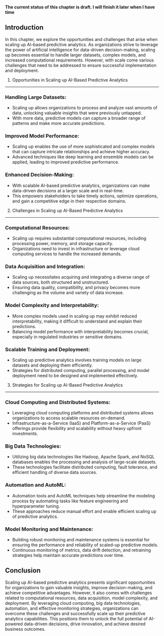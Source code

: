 **The current status of this chapter is draft. I will finish it later when I have time**

Introduction
------------

In this chapter, we explore the opportunities and challenges that arise when scaling up AI-based predictive analytics. As organizations strive to leverage the power of artificial intelligence for data-driven decision-making, scaling up becomes essential to handle larger datasets, complex models, and increased computational requirements. However, with scale come various challenges that need to be addressed to ensure successful implementation and deployment.

1. Opportunities in Scaling up AI-Based Predictive Analytics
------------------------------------------------------------

### Handling Large Datasets:

* Scaling up allows organizations to process and analyze vast amounts of data, unlocking valuable insights that were previously untapped.
* With more data, predictive models can capture a broader range of patterns and make more accurate predictions.

### Improved Model Performance:

* Scaling up enables the use of more sophisticated and complex models that can capture intricate relationships and achieve higher accuracy.
* Advanced techniques like deep learning and ensemble models can be applied, leading to improved predictive performance.

### Enhanced Decision-Making:

* With scalable AI-based predictive analytics, organizations can make data-driven decisions at a larger scale and in real-time.
* This empowers stakeholders to take timely actions, optimize operations, and gain a competitive edge in their respective domains.

2. Challenges in Scaling up AI-Based Predictive Analytics
---------------------------------------------------------

### Computational Resources:

* Scaling up requires substantial computational resources, including processing power, memory, and storage capacity.
* Organizations need to invest in infrastructure or leverage cloud computing services to handle the increased demands.

### Data Acquisition and Integration:

* Scaling up necessitates acquiring and integrating a diverse range of data sources, both structured and unstructured.
* Ensuring data quality, compatibility, and privacy becomes more challenging as the volume and variety of data increase.

### Model Complexity and Interpretability:

* More complex models used in scaling up may exhibit reduced interpretability, making it difficult to understand and explain their predictions.
* Balancing model performance with interpretability becomes crucial, especially in regulated industries or sensitive domains.

### Scalable Training and Deployment:

* Scaling up predictive analytics involves training models on large datasets and deploying them efficiently.
* Strategies for distributed computing, parallel processing, and model deployment need to be designed and implemented effectively.

3. Strategies for Scaling up AI-Based Predictive Analytics
----------------------------------------------------------

### Cloud Computing and Distributed Systems:

* Leveraging cloud computing platforms and distributed systems allows organizations to access scalable resources on-demand.
* Infrastructure-as-a-Service (IaaS) and Platform-as-a-Service (PaaS) offerings provide flexibility and scalability without heavy upfront investments.

### Big Data Technologies:

* Utilizing big data technologies like Hadoop, Apache Spark, and NoSQL databases enables the processing and analysis of large-scale datasets.
* These technologies facilitate distributed computing, fault tolerance, and efficient handling of diverse data sources.

### Automation and AutoML:

* Automation tools and AutoML techniques help streamline the modeling process by automating tasks like feature engineering and hyperparameter tuning.
* These approaches reduce manual effort and enable efficient scaling up of predictive analytics.

### Model Monitoring and Maintenance:

* Building robust monitoring and maintenance systems is essential for ensuring the performance and reliability of scaled-up predictive models.
* Continuous monitoring of metrics, data drift detection, and retraining strategies help maintain accurate predictions over time.

Conclusion
----------

Scaling up AI-based predictive analytics presents significant opportunities for organizations to gain valuable insights, improve decision-making, and achieve competitive advantages. However, it also comes with challenges related to computational resources, data acquisition, model complexity, and deployment. By leveraging cloud computing, big data technologies, automation, and effective monitoring strategies, organizations can overcome these challenges and successfully scale up their predictive analytics capabilities. This positions them to unlock the full potential of AI-powered data-driven decisions, drive innovation, and achieve desired business outcomes.

